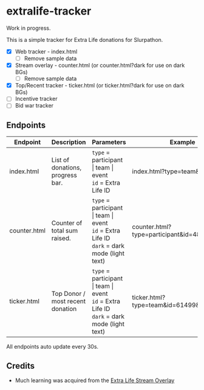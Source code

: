 # extralife-tracker

Work in progress.

This is a simple tracker for Extra Life donations for Slurpathon.

- [x] Web tracker - index.html
    - [ ] Remove sample data
- [x] Stream overlay - counter.html  (or counter.html?dark for use on dark BGs)
    - [ ] Remove sample data
- [x] Top/Recent tracker - ticker.html  (or ticker.html?dark for use on dark BGs)
- [ ] Incentive tracker
- [ ] Bid war tracker

## Endpoints

| Endpoint     | Description                      | Parameters                                                                           | Example                                      |
|--------------|----------------------------------|--------------------------------------------------------------------------------------|----------------------------------------------|
| index.html   | List of donations, progress bar. | `type` = participant \| team \| event<br />`id` = Extra Life ID            | index.html?type=team&id=61499                |
| counter.html | Counter of total sum raised.     | `type` = participant \| team \| event<br />`id` = Extra Life ID<br />`dark` = dark mode (light text) | counter.html?type=participant&id=485795&dark |
| ticker.html  | Top Donor / most recent donation | `type` = participant \| team \| event<br />`id` = Extra Life ID<br />`dark` = dark mode (light text) | ticker.html?type=team&id=61499&dark          |

All endpoints auto update every 30s.

## Credits

* Much learning was acquired from the [Extra Life Stream Overlay](https://www.extra-life.org/index.cfm?fuseaction=donorDrive.streamingOverlay&eventID=547&participantID=485795)